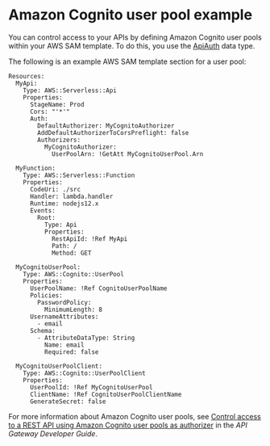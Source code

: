 # Amazon Cognito user pool example<a name="serverless-controlling-access-to-apis-cognito-user-pool"></a>

You can control access to your APIs by defining Amazon Cognito user pools within your AWS SAM template\. To do this, you use the [ApiAuth](sam-property-api-apiauth.md) data type\.

The following is an example AWS SAM template section for a user pool:

```
Resources:
  MyApi:
    Type: AWS::Serverless::Api
    Properties:
      StageName: Prod
      Cors: "'*'"
      Auth:
        DefaultAuthorizer: MyCognitoAuthorizer
        AddDefaultAuthorizerToCorsPreflight: false
        Authorizers:
          MyCognitoAuthorizer:
            UserPoolArn: !GetAtt MyCognitoUserPool.Arn

  MyFunction:
    Type: AWS::Serverless::Function
    Properties:
      CodeUri: ./src
      Handler: lambda.handler
      Runtime: nodejs12.x
      Events:
        Root:
          Type: Api
          Properties:
            RestApiId: !Ref MyApi
            Path: /
            Method: GET

  MyCognitoUserPool:
    Type: AWS::Cognito::UserPool
    Properties:
      UserPoolName: !Ref CognitoUserPoolName
      Policies:
        PasswordPolicy:
          MinimumLength: 8
      UsernameAttributes:
        - email
      Schema:
        - AttributeDataType: String
          Name: email
          Required: false
  
  MyCognitoUserPoolClient:
    Type: AWS::Cognito::UserPoolClient
    Properties:
      UserPoolId: !Ref MyCognitoUserPool
      ClientName: !Ref CognitoUserPoolClientName
      GenerateSecret: false
```

For more information about Amazon Cognito user pools, see [Control access to a REST API using Amazon Cognito user pools as authorizer](https://docs.aws.amazon.com/apigateway/latest/developerguide/apigateway-integrate-with-cognito.html) in the *API Gateway Developer Guide*\.
